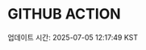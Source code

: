 # GITHUB ACTION
  <!-- START_UPDATED_TIME -->
  업데이트 시간: 2025-07-05 12:17:49 KST
  <!-- END_UPDATED_TIME -->
